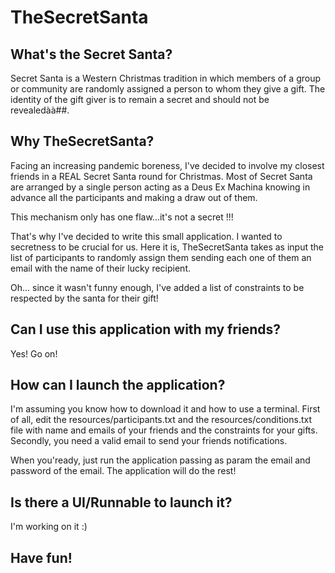 # TheSecretSanta


## What's the Secret Santa? 
Secret Santa is a Western Christmas tradition in which members of a group or community are randomly assigned a person to whom they give a gift. 
The identity of the gift giver is to remain a secret and should not be revealedàà##. 


## Why TheSecretSanta?
Facing an increasing pandemic boreness, I've decided to involve my closest friends in a REAL Secret Santa round for Christmas. Most of Secret Santa are arranged
by a single person acting as a Deus Ex Machina knowing in advance all the participants and making a draw out of them. 

This mechanism only has one flaw...it's not a secret !!!

That's why I've decided to write this small application. I wanted to secretness to be crucial for us. Here it is, TheSecretSanta takes as input the list of participants
to randomly assign them sending each one of them an email with the name of their lucky recipient.

Oh... since it wasn't funny enough, I've added a list of constraints to be respected by the santa for their gift!


## Can I use this application with my friends?
Yes! Go on! 


## How can I launch the application?
I'm assuming you know how to download it and how to use a terminal.
First of all, edit the resources/participants.txt and the resources/conditions.txt file with name and emails of your friends and the constraints for your gifts.
Secondly, you need a valid email to send your friends notifications.

When you'ready, just run the application passing as param the email and password of the email. The application will do the rest!


## Is there a UI/Runnable to launch it?
I'm working on it :)


## Have fun!
